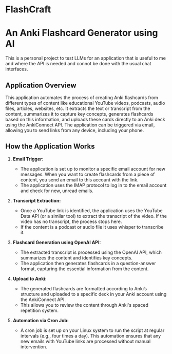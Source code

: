 # FlashCraft
# An Anki Flashcard Generator using AI

This is a personal project to test LLMs for an application that is useful to me and where the API is needed and connot be done with the usual chat interfaces.

## Application Overview
This application automates the process of creating Anki flashcards from different types of content like educational YouTube videos, podcasts, audio files, articles, websites, etc. It extracts the text or transcript from the content, summarizes it to capture key concepts, generates flashcards based on this information, and uploads these cards directly to an Anki deck using the AnkiConnect API. The application can be triggered via email, allowing you to send links from any device, including your phone.

## How the Application Works

1. **Email Trigger:**
   - The application is set up to monitor a specific email account for new messages. When you want to create flashcards from a piece of content, you send an email to this account with the link.
   - The application uses the IMAP protocol to log in to the email account and check for new, unread emails.

2. **Transcript Extraction:**
   - Once a YouTube link is identified, the application uses the YouTube Data API (or a similar tool) to extract the transcript of the video. If the video has no transcript, the process stops here.
   - If the content is a podcast or audio file it uses whisper to transcribe it.

3. **Flashcard Generation using OpenAI API:**
   - The extracted transcript is processed using the OpenAI API, which summarizes the content and identifies key concepts.
   - The application then generates flashcards in a question-answer format, capturing the essential information from the content.

4. **Upload to Anki:**
   - The generated flashcards are formatted according to Anki’s structure and uploaded to a specific deck in your Anki account using the AnkiConnect API.
   - This allows you to review the content through Anki's spaced repetition system.

5. **Automation via Cron Job:**
   - A cron job is set up on your Linux system to run the script at regular intervals (e.g., four times a day). This automation ensures that any new emails with YouTube links are processed without manual intervention.
